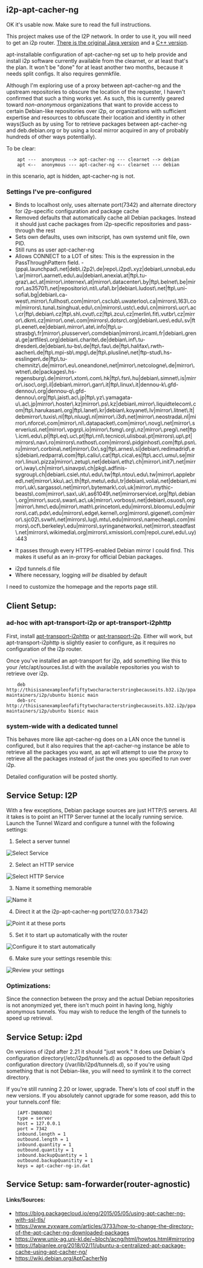 i2p-apt-cacher-ng
-----------------

OK it's usable now. Make sure to read the full instructions.

This project makes use of the I2P network. In order to use it, you will need to
get an i2p router. [There is the original Java version](https://geti2p.net) and
a [C++ version](https://i2pd.website).

apt-installable configuration of apt-cacher-ng set up to help provide and
install i2p software currently available from the clearnet, or at least that's
the plan. It won't be "done" for at least another two months, because it needs
split configs. It also requires genmkfile.

Although I'm exploring use of a proxy between apt-cacher-ng and the upstream
repositories to obscure the location of the requester, I haven't confirmed that
such a thing works yet. As such, this is currently geared toward *non-anonymous*
organizations that want to provide access to certain Debian-like repositories
over i2p, or organizations with sufficient expertise and resources to obfuscate
their location and identity in other ways(Such as by using Tor to retrieve
packages between apt-cacher-ng and deb.debian.org or by using a local mirror
acquired in any of probably hundreds of other ways potentially).

To be clear:

        apt ---  anonymous --> apt-cacher-ng --- clearnet --> debian
        apt <--  anonymous --- apt-cacher-ng <-- clearnet --- debian

in this scenario, apt is hidden, apt-cacher-ng is not.

### Settings I've pre-configured

 * Binds to localhost only, uses alternate port(7342) and alternate directory
 for i2p-specific configuration and package cache
 * Removed defaults that automatically cache all Debian packages. Instead it
 should just cache packages from i2p-specific repositories and pass-through the
 rest
 * Sets own defaults, uses own initscript, has own systemd unit file, own PID.
 * Still runs as user apt-cacher-ng
 * Allows CONNECT to a LOT of sites: This is the expression in the PassThroughPattern field.
  -(ppa\\.launchpad\\.net|deb\\.i2p2\\.de|repo\\.i2pd\\.xyz|debian\\.unnoba\\.edu\\.ar|mirror\\.aarnet\\.edu\\.au|debian\\.anexia\\.at|ftp\\.tu-graz\\.ac\\.at|mirror\\.internex\\.at|mirror\\.datacenter\\.by|ftp\\.belnet\\.be|mirror\\.as35701\\.net|repositorio\\.nti\\.ufal\\.br|debian\\.ludost\\.net|ftp\\.uni-sofia\\.bg|debian\\.ca-west\\.mirror\\.fullhost\\.com|mirror\\.csclub\\.uwaterloo\\.ca|mirrors\\.163\\.com|mirrors\\.tuna\\.tsinghua\\.edu\\.cn|mirrors\\.ustc\\.edu\\.cn|mirrors\\.ucr\\.ac\\.cr|ftp\\.debian\\.cz|ftp\\.sh\\.cvut\\.cz|ftp\\.zcu\\.cz|merlin\\.fit\\.vutbr\\.cz|mirror\\.dkm\\.cz|mirror\\.one\\.com|mirrors\\.dotsrc\\.org|debian\\.ues\\.edu\\.sv|ftp\\.eenet\\.ee|debian\\.mirror\\.ate\\.info|ftp\\.u-strasbg\\.fr|mirror\\.plusserver\\.comdebian|mirrors\\.ircam\\.fr|debian\\.grena\\.ge|artfiles\\.org|debian\\.charite\\.de|debian\\.inf\\.tu-dresden\\.de|debian\\.tu-bs\\.de|ftp\\.fau\\.de|ftp\\.halifax\\.rwth-aachen\\.de|ftp\\.mpi-sb\\.mpg\\.de|ftp\\.plusline\\.net|ftp-stud\\.hs-esslingen\\.de|ftp\\.tu-chemnitz\\.de|mirror\\.eu\\.oneandone\\.net|mirror\\.netcologne\\.de|mirror\\.wtnet\\.de|packages\\.hs-regensburg\\.de|mirror\\.xtom\\.com\\.hk|ftp\\.fsn\\.hu|debian\\.simnet\\.is|mirror\\.isoc\\.org\\.il|debian\\.mirror\\.garr\\.it|ftp\\.linux\\.it|dennou-k\\.gfd-dennou\\.org|dennou-q\\.gfd-dennou\\.org|ftp\\.jaist\\.ac\\.jp|ftp\\.yz\\.yamagata-u\\.ac\\.jp|mirror\\.hoster\\.kz|mirror\\.ps\\.kz|debian\\.mirror\\.liquidtelecom\\.com|ftp\\.harukasan\\.org|ftp\\.lanet\\.kr|debian\\.koyanet\\.lv|mirror\\.litnet\\.lt|debmirror\\.tuxis\\.nl|ftp\\.nluug\\.nl|mirror\\.i3d\\.net|mirror\\.neostrada\\.nl|mirror\\.nforce\\.com|mirror\\.nl\\.datapacket\\.com|mirror\\.novg\\.net|mirror\\.serverius\\.net|mirror\\.vpgrp\\.io|mirror\\.fsmg\\.org\\.nz|mirror\\.pregi\\.net|ftp\\.icm\\.edu\\.pl|ftp\\.eq\\.uc\\.pt|ftp\\.rnl\\.tecnico\\.ulisboa\\.pt|mirrors\\.up\\.pt|mirrors\\.nav\\.ro|mirrors\\.nxthost\\.com|mirrors\\.pidginhost\\.com|ftp\\.psn\\.ru|mirror\\.corbina\\.net|mirror\\.0x\\.sg|ftp\\.arnes\\.si|debian\\.redimadrid\\.es|debian\\.redparra\\.com|ftp\\.caliu\\.cat|ftp\\.cica\\.es|ftp\\.acc\\.umu\\.se|mirror\\.linux\\.pizza|mirror\\.zetup\\.net|debian\\.ethz\\.ch|mirror\\.init7\\.net|mirror\\.iway\\.ch|mirror\\.sinavps\\.ch|pkg\\.adfinis-sygroup\\.ch|debian\\.csie\\.ntu\\.edu\\.tw|ftp\\.ntou\\.edu\\.tw|mirror\\.applebred\\.net|mirror\\.kku\\.ac\\.th|ftp\\.metu\\.edu\\.tr|debian\\.volia\\.net|debian\\.mirror\\.uk\\.sargasso\\.net|mirror\\.bytemark\\.co\\.uk|mirror\\.mythic-beasts\\.com|mirror\\.sax\\.uk\\.as61049\\.net|mirrorservice\\.org|ftp\\.debian\\.org|mirror\\.sucs\\.swan\\.ac\\.uk|mirror\\.vorboss\\.net|debian\\.osuosl\\.org|mirror\\.hmc\\.edu|mirror\\.math\\.princeton\\.edu|mirrors\\.bloomu\\.edu|mirrors\\.cat\\.pdx\\.edu|mirrors\\.edge\\.kernel\\.org|mirrors\\.gigenet\\.com|mirror\\.sjc02\\.svwh\\.net|mirrors\\.lug\\.mtu\\.edu|mirrors\\.namecheap\\.com|mirrors\\.ocf\\.berkeley\\.edu|mirrors\\.syringanetworks\\.net|mirror\\.steadfast\\.net|mirrors\\.wikimedia\\.org|mirrors\\.xmission\\.com|repo\\.cure\\.edu\\.uy):443
  - It passes through every HTTPS-enabled Debian mirror I could find. This makes
  it useful as an in-proxy for official Debian packages.
 * i2pd tunnels.d file
 * Where necessary, logging *will be* disabled by default

I need to customize the homepage and the reports page still.

Client Setup:
-------------

### ad-hoc with apt-transport-i2p or apt-transport-i2phttp

First, install [apt-transport-i2phttp](https://github.com/eyedeekay/apt-transport-i2phttp)
or [apt-transport-i2p](https://github.com/eyedeekay/apt-transport-i2p). Either
will work, but apt-transport-i2phttp is slightly easier to configure, as it
requires no configuration of the i2p router.

Once you've installed an apt-transport for i2p, add something like this to your
/etc/apt/sources.list.d with the available repositories you wish to retrieve
over i2p.

        deb http://thisisanexampleofafiftytwocharacterstringbecauseits.b32.i2p/ppa.launchpad.net/i2p-maintainers/i2p/ubuntu bionic main
        deb-src http://thisisanexampleofafiftytwocharacterstringbecauseits.b32.i2p/ppa.launchpad.net/i2p-maintainers/i2p/ubuntu bionic main

### system-wide with a dedicated tunnel

This behaves more like apt-cacher-ng does on a LAN once the tunnel is
configured, but it also requires that the apt-cacher-ng instance be able to
retrieve all the packages you want, as apt will attempt to use the proxy to
retrieve all the packages instead of just the ones you specified to run over
i2p.

Detailed configuration will be posted shortly.

Service Setup: I2P
------------------

With a few exceptions, Debian package sources are just HTTP/S servers. All it
takes is to point an HTTP Server tunnel at the locally running service. Launch
the Tunnel Wizard and configure a tunnel with the following settings:

1. Select a server tunnel

![Select Service](step-1.png)

2. Select an HTTP service

![Select HTTP Service](step-2.png)

3. Name it something memorable

![Name it](step-3.png)

4. Direct it at the i2p-apt-cacher-ng port(127.0.0.1:7342)

![Point it at these ports](step-4.png)

5. Set it to start up automatically with the router

![Configure it to start automatically](step-5.png)

6. Make sure your settings resemble this:

![Review your settings](step-6.png)

### Optimizations:

Since the connection between the proxy and the actual Debian repositories is not
anonymized yet, there isn't much point in having long, highly anonymous tunnels.
You may wish to reduce the length of the tunnels to speed up retrieval.

Service Setup: i2pd
-------------------

On versions of i2pd after 2.21 it should "just work." It does use Debian's
configuration directory(/etc/i2pd/tunnels.d) as opposed to the default i2pd
configuration directory (/var/lib/i2pd/tunnels.d), so if you're using something
that is not Debian-like, you will need to symlink it to the correct directory.

If you're still running 2.20 or lower, upgrade. There's lots of cool stuff in
the new versions. If you absolutely cannot upgrade for some reason, add this to
your tunnels.conf file:

        [APT-INBOUND]
        type = server
        host = 127.0.0.1
        port = 7342
        inbound.length = 1
        outbound.length = 1
        inbound.quantity = 1
        outbound.quantity = 1
        inbound.backupQuantity = 1
        outbound.backupQuanitity = 1
        keys = apt-cacher-ng-in.dat

Service Setup: sam-forwarder(router-agnostic)
---------------------------------------------

#### Links/Sources:

 * https://blog.packagecloud.io/eng/2015/05/05/using-apt-cacher-ng-with-ssl-tls/
 * https://www.zyxware.com/articles/3733/how-to-change-the-directory-of-the-apt-cacher-ng-downloaded-packages
 * https://www.unix-ag.uni-kl.de/~bloch/acng/html/howtos.html#mirroring
 * https://fabianlee.org/2018/02/11/ubuntu-a-centralized-apt-package-cache-using-apt-cacher-ng/
 * https://wiki.debian.org/AptCacherNg
